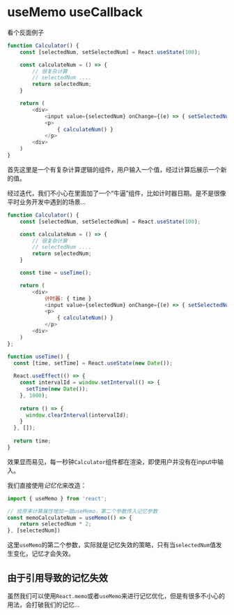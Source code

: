 # useMemo useCallback

看个反面例子

```js
function Calculator() {
    const [selectedNum, setSelectedNum] = React.useState(100);

    const calculateNum = () => {
        // 很复杂计算
        // selectedNum ....
        return selectedNum;
    }

    return (
        <div>
            <input value={selectedNum} onChange={(e) => { setSelectedNum(e.target.value) }} />
            <p>
                { calculateNum() }
            </p>
        <div>
    )
}
```
首先这里是一个有复杂计算逻辑的组件，用户输入一个值，经过计算后展示一个新的值。

经过迭代，我们不小心在里面加了一个“牛逼”组件，比如计时器日期。是不是很像平时业务开发中遇到的场景...

```js
function Calculator() {
    const [selectedNum, setSelectedNum] = React.useState(100);

    const calculateNum = () => {
        // 很复杂计算
        // selectedNum ....
        return selectedNum;
    }

    const time = useTime();

    return (
        <div>
            计时器: { time }
            <input value={selectedNum} onChange={(e) => { setSelectedNum(e.target.value) }} />
            <p>
                { calculateNum() }
            </p>
        <div>
    )
};
```
```js
function useTime() {
  const [time, setTime] = React.useState(new Date());
  
  React.useEffect(() => {
    const intervalId = window.setInterval(() => {
      setTime(new Date());
    }, 1000);
  
    return () => {
      window.clearInterval(intervalId);
    }
  }, []);
  
  return time;
}
```
效果显而易见，每一秒钟`Calculator`组件都在渲染，即使用户并没有在input中输入。

我们直接使用*记忆化*来改造：

```js
import { useMemo } from 'react';

// 给原来计算属性增加一层useMemo，第二个参数传入记忆参数
const memoCalculateNum = useMemo(() => {
    return selectedNum * 2;
}, [selectedNum])
```

这里`useMemo`的第二个参数，实际就是记忆失效的策略，只有当`selectedNum`值发生变化，记忆才会失效。

## 由于引用导致的记忆失效

虽然我们可以使用`React.memo`或者`useMemo`来进行记忆优化，但是有很多不小心的用法，会打破我们的记忆...